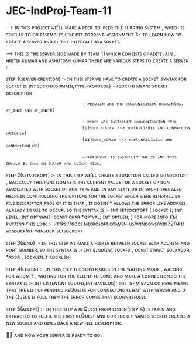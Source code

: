 # JEC-IndProj-Team-11
--> ɪɴ ᴛʜɪꜱ ᴘʀᴏᴊᴇᴄᴛ ᴡᴇ'ʟʟ ᴍᴀᴋᴇ ᴀ ᴘᴇᴇʀ-ᴛᴏ-ᴘᴇᴇʀ ꜰɪʟᴇ ꜱʜᴀʀɪɴɢ ꜱʏꜱᴛᴇᴍ , ᴡʜɪᴄʜ ɪꜱ ꜱɪᴍɪʟᴀʀ ᴛᴏ ᴏʀ ʀᴇꜱᴇᴍʙʟᴇꜱ ʟɪᴋᴇ ʙɪᴛ-ᴛᴏʀʀᴇɴᴛ.
ᴀꜱꜱɪɢɴᴍᴇɴᴛ 1:- ᴛᴏ ʟᴇᴀʀɴ ʜᴏᴡ ᴛᴏ ᴄʀᴇᴀᴛᴇ ᴀ ꜱᴇʀᴠᴇʀ ᴀɴᴅ ᴄʟɪᴇɴᴛ ɪɴᴛᴇʀꜰᴀᴄᴇ ᴀᴋᴀ ꜱᴏᴄᴋᴇᴛ.

--> ᴛʜɪꜱ ɪꜱ ᴛʜᴇ ꜱᴇʀᴠᴇʀ ꜱɪᴅᴇ ᴍᴀᴅᴇ ʙʏ ᴛᴇᴀᴍ 11 ᴡʜɪᴄʜ ᴄᴏɴꜱɪꜱᴛꜱ ᴏꜰ ᴀᴅɪᴛɪ ᴊᴀɪɴ , ʜʀɪᴛɪᴋ ᴋᴜᴍᴀʀ ᴀɴᴅ ᴀꜱʜᴜᴛᴏꜱʜ ᴋᴜᴍᴀʀ
ᴛʜᴇʀᴇ ᴀʀᴇ ᴠᴀʀɪᴏᴜꜱ ꜱᴛᴇᴘꜱ ᴛᴏ ᴄʀᴇᴀᴛᴇ ᴀ ꜱᴇʀᴠᴇʀ :

ꜱᴛᴇᴘ 1(ꜱᴇʀᴠᴇʀ ᴄʀᴇᴀᴛɪᴏɴ) :- ɪɴ ᴛʜɪꜱ ꜱᴛᴇᴘ ᴡᴇ ʜᴀᴠᴇ ᴛᴏ ᴄʀᴇᴀᴛᴇ ᴀ ꜱᴏᴄᴋᴇᴛ. ꜱʏɴᴛᴀx ꜰᴏʀ ꜱᴏᴄᴋᴇᴛ ɪꜱ 
ɪɴᴛ ꜱᴏᴄᴋꜰᴅ(ᴅᴏᴍᴀɪɴ,ᴛʏᴘᴇ,ᴘʀᴏᴛᴏᴄᴏʟ) -->ꜱᴏᴄᴋꜰᴅ ᴍᴇᴀɴꜱ ꜱᴏᴄᴋᴇᴛ ᴅᴇꜱᴄʀɪᴘᴛᴏʀ

                                 -->ᴅᴏᴍᴀɪɴ ᴀʀᴇ ᴛʜᴇ ᴄᴏᴍᴍᴜɴɪᴄᴀᴛɪᴏɴ ᴅᴏᴍᴀɪɴ(ᴇɢ. ᴀꜰ_ɪɴᴇᴛ ᴀɴᴅ ᴀꜰ_ɪɴᴇᴛ6)

                                 -->ᴛʏᴘᴇ ᴀʀᴇ ʙᴀꜱɪᴄᴀʟʟʏ ᴄᴏᴍᴍᴜɴɪᴄᴀᴛɪᴏɴ ᴛʏᴘᴇ
                                 (ɪ)ꜱᴏᴄᴋ_ꜱᴛʀᴇᴀᴍ --> ᴛᴄᴘ(ʀᴇʟɪᴀʙʟᴇ ᴀɴᴅ ᴄᴏɴɴᴇᴄᴛɪᴏɴ ᴏʀɪᴇɴᴛᴇᴅ)
                                 (ɪɪ)ꜱᴏᴄᴋ_ᴅɢʀᴀᴍ --> ᴜᴅᴘ(ᴜɴʀᴇʟɪᴀʙʟᴇ ᴀɴᴅ ᴄᴏɴɴᴇᴄᴛɪᴏɴʟᴇꜱꜱ)

                                 -->ᴘʀᴏᴛᴏᴄᴏʟ ɪꜱ ʙᴀꜱɪᴄᴀʟʟʏ ᴛʜᴇ ɪᴘ ᴀɴᴅ ᴛʜɪꜱ ꜱʜᴏᴜʟᴅ ʙᴇ ꜱᴀᴍᴇ ᴏɴ ꜱᴇʀᴠᴇʀ ᴀɴᴅ ᴄʟɪᴇɴᴛ ꜱɪᴅᴇ.


ꜱᴛᴇᴘ 2(ꜱᴇᴛꜱᴏᴄᴋᴏᴘᴛ) :- ɪɴ ᴛʜɪꜱ ꜱᴛᴇᴘ ᴡᴇ'ʟʟ ᴄʀᴇᴀᴛᴇ ᴀ ꜰᴜɴᴄᴛɪᴏɴ ᴄᴀʟʟᴇᴅ ꜱᴇᴛꜱᴏᴄᴋᴛᴏᴘᴛ , ʙᴀꜱɪᴄᴀʟʟʏ ᴛʜɪꜱ ꜰᴜɴᴄᴛɪᴏɴ ꜱᴇᴛꜱ ᴛʜᴇ ᴄᴜʀʀᴇɴᴛ ᴠᴀʟᴜᴇ ꜰᴏʀ ᴀ ꜱᴏᴄᴋᴇᴛ ᴏᴘᴛɪᴏɴ ᴀꜱꜱᴏᴄɪᴀᴛᴇᴅ ᴡɪᴛʜ ꜱᴏᴄᴋᴇᴛ ᴏꜰ ᴀɴʏ ᴛʏᴘᴇ ᴀɴᴅ ɪɴ ᴀɴʏ ꜱᴛᴀᴛᴇ ᴏʀ ɪɴ ꜱʜᴏʀᴛ ᴛʜɪꜱ ᴀʟꜱᴏ ʜᴇʟᴘꜱ ɪɴ ᴄᴏɴᴛʀᴏʟᴏɪɴɢ ᴛʜᴇ ᴏᴘᴛɪᴏɴꜱ ꜰᴏʀ ᴛʜᴇ ꜱᴏᴄᴋᴇᴛ ᴡʜɪᴄʜ ᴡᴇʀᴇ ʀᴇꜰᴇʀʀᴇᴅ ʙʏ ꜰɪʟᴇ ᴅᴇꜱᴄʀɪᴘᴛᴏʀ.ᴘʀᴏꜱ ᴏꜰ ɪᴛ ɪꜱ ᴛʜᴀᴛ , ɪᴛ ᴅᴏᴇꜱɴ'ᴛ ᴀʟʟᴏᴡꜱ ᴛʜᴇ ᴇʀʀᴏʀ ʟɪᴋᴇ ᴀᴅᴅʀᴇꜱꜱ ᴀʟʀᴇᴀᴅʏ ɪɴ ᴜꜱᴇ ᴛᴏ ᴏᴄᴄᴜʀ. ꜱᴏ ᴛʜᴇ ꜱʏɴᴛᴀx ɪꜱ :-
ɪɴᴛ ꜱᴇᴛꜱᴏᴄᴋᴛᴏᴘᴛ
(
    ꜱᴏᴄᴋᴇᴛ     ꜱ;
    ɪɴᴛ        ʟᴇᴠᴇʟ;
    ɪɴᴛ        ᴏᴘᴛɴᴀᴍᴇ;
    ᴄᴏɴꜱᴛ ᴄʜᴀʀ *ᴏᴘᴛᴠᴀʟ;
    ɪɴᴛ        ᴏᴘᴛʟᴇɴ;
)
ꜰᴏʀ ᴍᴏʀᴇ ɪɴꜰᴏ ɪ'ᴍ ᴘᴜᴛᴛɪɴɢ ᴛʜɪꜱ ʟɪɴᴋ :- ʜᴛᴛᴘꜱ://ᴅᴏᴄꜱ.ᴍɪᴄʀᴏꜱᴏꜰᴛ.ᴄᴏᴍ/ᴇɴ-ᴜꜱ/ᴡɪɴᴅᴏᴡꜱ/ᴡɪɴ32/ᴀᴘɪ/ᴡɪɴꜱᴏᴄᴋ/ɴꜰ-ᴡɪɴꜱᴏᴄᴋ-ꜱᴇᴛꜱᴏᴄᴋᴏᴘᴛ

ꜱᴛᴇᴘ 3(ʙɪɴᴅ) :- ɪɴ ᴛʜɪꜱ ꜱᴛᴇᴘ ᴡᴇ ᴍᴀᴋᴇ ᴀ ʀɪꜱʜᴛᴀ ʙᴇᴛᴡᴇᴇɴ ꜱᴏᴄᴋᴇᴛ ᴡɪᴛʜ ᴀᴅᴅʀᴇꜱꜱ ᴀɴᴅ ᴘᴏʀᴛ ɴᴜᴍʙᴇʀ, ꜱᴏ ᴛʜᴇ ꜱʏɴᴛᴀx ɪꜱ :-
ɪɴᴛ ʙɪɴᴅ(ɪɴᴛ ꜱᴏᴄᴋꜰᴅ , ᴄᴏɴꜱᴛ ꜱᴛʀᴜᴄᴛ ꜱᴏᴄᴋᴀᴅᴅʀ *ᴀᴅᴅʀ , ꜱᴏᴄᴋʟᴇɴ_ᴛ ᴀᴅᴅʀʟᴇɴ)

ꜱᴛᴇᴘ 4(ʟɪꜱᴛᴇɴ) :- ɪɴ ᴛʜɪꜱ ꜱᴛᴇᴘ ᴛʜᴇ ꜱᴇʀᴠᴇʀ ɢᴏᴇꜱ ɪɴ ᴛʜᴇ ᴡᴀɪᴛɪɴɢ ᴍᴏᴅᴇ , ᴡᴀɪᴛɪɴɢ ꜰᴏʀ ᴡʜᴏᴍ ? , ᴡᴀɪᴛɪɴɢ ꜰᴏʀ ᴛʜᴇ ᴄʟɪᴇɴᴛ ᴛᴏ ᴄᴏᴍᴇ ᴀɴᴅ ᴍᴀᴋᴇ ᴀ ᴄᴏɴɴᴇᴄᴛɪᴏɴ.ꜱᴏ ᴛʜᴇ ꜱʏɴᴛᴀx ɪꜱ :-
ɪɴᴛ ʟɪꜱᴛᴇɴ(ɪɴᴛ ꜱᴏᴄᴋꜰᴅ,ɪɴᴛ ʙᴀᴄᴋʟᴏɢ);
ᴛʜᴇ ᴛᴇʀᴍ ʙᴀᴄᴋʟᴏɢ ʜᴇʀᴇ ᴍᴇᴀɴꜱ ᴛʜᴀᴛ ᴛʜᴇ ʟɪꜱᴛ ᴏꜰ ᴘᴇɴᴅɪɴɢ ʀᴇQᴜᴇꜱᴛꜱ ꜰᴏʀ ᴄᴏɴɴᴇᴄᴛɪɴɢ ᴄʟɪᴇɴᴛ ᴡɪᴛʜ ꜱᴇʀᴠᴇʀ ᴀɴᴅ ɪꜰ ᴛʜᴇ Qᴜᴇᴜᴇ ɪꜱ ꜰᴜʟʟ ᴛʜᴇɴ ᴛʜᴇ ᴇʀʀᴏʀ ᴄᴏᴍᴇꜱ ᴛʜᴀᴛ ᴇᴄᴏɴɴʀᴇꜰᴜꜱᴇᴅ.

ꜱᴛᴇᴘ 5(ᴀᴄᴄᴇᴘᴛ) :- ɪɴ ᴛʜɪꜱ ꜱᴛᴇᴘ ᴀ ʀᴇQᴜᴇꜱᴛ ꜰʀᴏᴍ ʟɪꜱᴛᴇɴ(ꜱᴛᴇᴘ 4) ɪꜱ ᴛᴀᴋᴇɴ ᴀɴᴅ ᴇxᴛʀᴀᴄᴛᴇᴅ ᴛᴏ ꜰᴜʟꜰɪʟ ᴛʜᴇ ꜰɪʀꜱᴛ ʀᴇQᴜᴇꜱᴛ ᴀɴᴅ ᴏᴜʀ ꜱᴏᴄᴋᴇᴛ ɴᴀᴍᴇᴅ ꜱᴏᴄᴋꜰᴅ ᴄʀᴇᴀᴛᴇꜱ ᴀ ɴᴇᴡ ꜱᴏᴄᴋᴇᴛ ᴀɴᴅ ɢɪᴠᴇꜱ ʙᴀᴄᴋ ᴀ ɴᴇᴡ ꜰɪʟᴇ ᴅᴇꜱᴄʀɪᴘᴛᴏʀ. 

🤩🥳 ᴀɴᴅ ɴᴏᴡ ʏᴏᴜʀ ꜱᴇʀᴠᴇʀ ɪꜱ ʀᴇᴀᴅʏ ᴛᴏ ɢᴏ.
